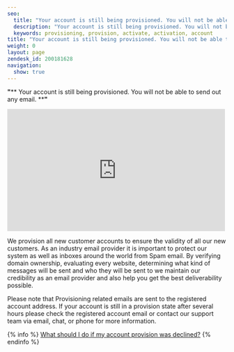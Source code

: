 ```yaml
---
seo:
  title: "Your account is still being provisioned. You will not be able to send out any email."
  description: "Your account is still being provisioned. You will not be able to send out any email."
  keywords: provisioning, provision, activate, activation, account
title: "Your account is still being provisioned. You will not be able to send out any email."
weight: 0
layout: page
zendesk_id: 200181628
navigation:
  show: true
---
```


 **"**** Your account is still being provisioned. You will not be able to send out any email. ****"**

 

<iframe src="https://player.vimeo.com/video/131027734" width="500" height="281" frameborder="0" allowfullscreen=""></iframe>

 

We provision all new customer accounts to ensure the validity of all our new customers. As an industry email provider it is important to protect our system as well as inboxes around the world from Spam email. By verifying domain ownership, evaluating every website, determining what kind of messages will be sent and who they will be sent to we maintain our credibility as an email provider and also help you get the best deliverability possible. 

Please note that Provisioning related emails are sent to the registered account address. If your account is still in a provision state after several hours please check the registered account email or contact our support team via email, chat, or phone for more information.

 

{% info %} [What should I do if my account provision was declined?]({{root_url}}/Classroom/Troubleshooting/Account_Administration/my_provision_was_declined_what_should_i_do.html) {% endinfo %}

